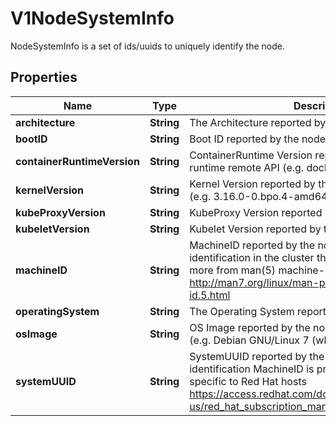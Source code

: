 

# V1NodeSystemInfo

NodeSystemInfo is a set of ids/uuids to uniquely identify the node.

## Properties

| Name | Type | Description | Notes |
|------------ | ------------- | ------------- | -------------|
|**architecture** | **String** | The Architecture reported by the node |  |
|**bootID** | **String** | Boot ID reported by the node. |  |
|**containerRuntimeVersion** | **String** | ContainerRuntime Version reported by the node through runtime remote API (e.g. docker://1.5.0). |  |
|**kernelVersion** | **String** | Kernel Version reported by the node from &#39;uname -r&#39; (e.g. 3.16.0-0.bpo.4-amd64). |  |
|**kubeProxyVersion** | **String** | KubeProxy Version reported by the node. |  |
|**kubeletVersion** | **String** | Kubelet Version reported by the node. |  |
|**machineID** | **String** | MachineID reported by the node. For unique machine identification in the cluster this field is preferred. Learn more from man(5) machine-id: http://man7.org/linux/man-pages/man5/machine-id.5.html |  |
|**operatingSystem** | **String** | The Operating System reported by the node |  |
|**osImage** | **String** | OS Image reported by the node from /etc/os-release (e.g. Debian GNU/Linux 7 (wheezy)). |  |
|**systemUUID** | **String** | SystemUUID reported by the node. For unique machine identification MachineID is preferred. This field is specific to Red Hat hosts https://access.redhat.com/documentation/en-us/red_hat_subscription_management/1/html/rhsm/uuid |  |



